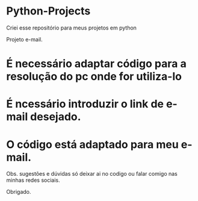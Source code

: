 # Python-Projects
Criei esse repositório para meus projetos em python


Projeto e-mail. 
  # É necessário adaptar código para a resolução do pc onde for utiliza-lo
  # É ncessário introduzir o link de e-mail desejado.
  # O código está adaptado para meu e-mail. 
  
Obs. sugestões e dúvidas só deixar ai no codigo ou falar comigo nas minhas redes sociais. 

Obrigado. 
